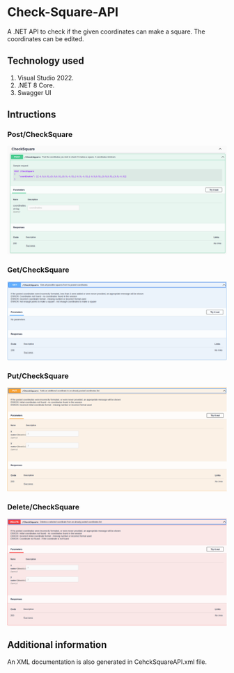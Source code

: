 # Check-Square-API
A .NET API to check if the given coordinates can make a square. The coordinates can be edited.

## Technology used
1. Visual Studio 2022.
2. .NET 8 Core.
3. Swagger UI

## Intructions
### Post/CheckSquare
![Post CheckSquare](<Post ChecSquare.png>)
### Get/CheckSquare
![Get CheckSquare](<Get CheckSquare.png>)
### Put/CheckSquare
![Put CheckSquare](<Put CheckSquare.png>)
### Delete/CheckSquare
![Delete CheckSquare](<Delete CheckSquare.png>)

## Additional information
An XML documentation is also generated in CehckSquareAPI.xml file.